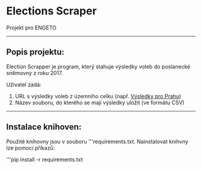 <h1>Elections Scraper</h1>
Projekt pro ENGETO

---

<h2>Popis projektu:</h2>

Election Scrapper je program, který stahuje výsledky voleb do poslanecké sněmovny z roku 2017.

Uživatel zadá: 
1. URL s výsledky voleb z územního celku (např. [Výsledky pro Prahu](https://www.volby.cz/pls/ps2017nss/ps32?xjazyk=CZ&xkraj=1&xnumnuts=1100))
2. Název souboru, do kterého se mají výsledky uložit (ve formátu CSV)

---

<h2>Instalace knihoven:</h2>

Použité knihovny jsou v souboru '''requirements.txt. Nainstalovat knihvny lze pomocí příkazů: 

'''pip install -r requirements.txt
